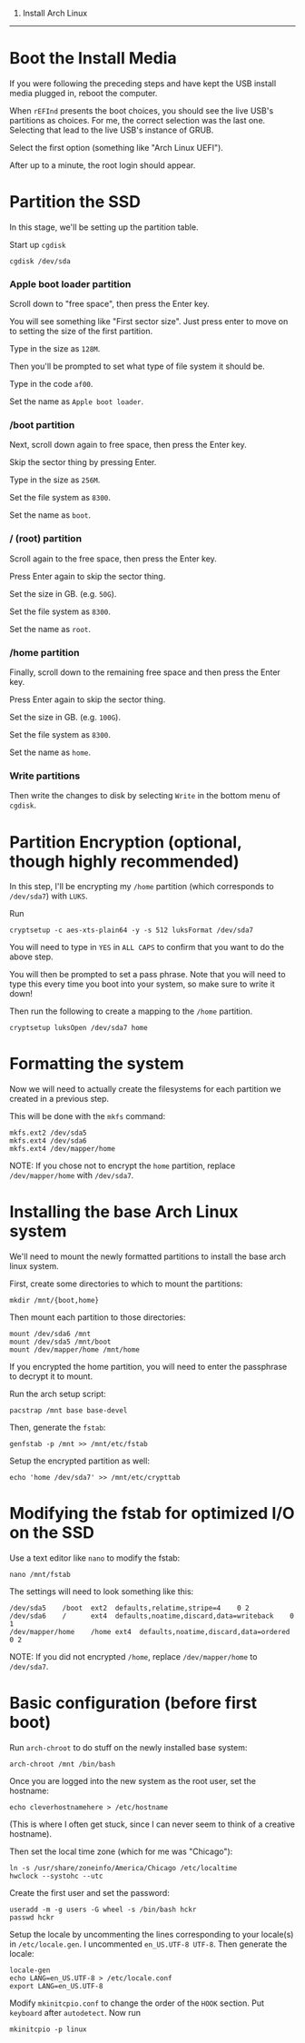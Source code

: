 01. Install Arch Linux
-----------------------------

Boot the Install Media
=======================

If you were following the preceding steps and have kept the USB install media plugged in, reboot the computer.

When `rEFInd` presents the boot choices, you should see the live USB's partitions as choices. For me, the correct selection was the last one. Selecting that lead to the live USB's instance of GRUB.

Select the first option (something like "Arch Linux UEFI").

After up to a minute, the root login should appear.


Partition the SSD
======================

In this stage, we'll be setting up the partition table.

Start up `cgdisk`

    cgdisk /dev/sda

### Apple boot loader partition

Scroll down to "free space", then press the Enter key.

You will see something like "First sector size". Just press enter to move on to setting the size of the first partition.

Type in the size as `128M`.

Then you'll be prompted to set what type of file system it should be.

Type in the code `af00`.

Set the name as `Apple boot loader`.

### /boot partition

Next, scroll down again to free space, then press the Enter key.

Skip the sector thing by pressing Enter.

Type in the size as `256M`.

Set the file system as `8300`.

Set the name as `boot`.

### / (root) partition

Scroll again to the free space, then press the Enter key.

Press Enter again to skip the sector thing.

Set the size in GB. (e.g. `50G`).

Set the file system as `8300`.

Set the name as `root`.

### /home partition

Finally, scroll down to the remaining free space and then press the Enter key.

Press Enter again to skip the sector thing.

Set the size in GB. (e.g. `100G`).

Set the file system as `8300`.

Set the name as `home`.

### Write partitions

Then write the changes to disk by selecting `Write` in the bottom menu of `cgdisk`.


Partition Encryption (optional, though highly recommended)
============================================================

In this step, I'll be encrypting my `/home` partition (which corresponds to `/dev/sda7`) with `LUKS`.

Run

    cryptsetup -c aes-xts-plain64 -y -s 512 luksFormat /dev/sda7

You will need to type in `YES` in `ALL CAPS` to confirm that you want to do the above step.

You will then be prompted to set a pass phrase. Note that you will need to type this every time you boot into your system, so make sure to write it down!

Then run the following to create a mapping to the `/home` partition.

    cryptsetup luksOpen /dev/sda7 home


Formatting the system
========================

Now we will need to actually create the filesystems for each partition we created in a previous step.

This will be done with the `mkfs` command:

    mkfs.ext2 /dev/sda5
    mkfs.ext4 /dev/sda6
    mkfs.ext4 /dev/mapper/home

NOTE: If you chose not to encrypt the `home` partition, replace `/dev/mapper/home` with `/dev/sda7`.


Installing the base Arch Linux system
======================================

We'll need to mount the newly formatted partitions to install the base arch linux system.

First, create some directories to which to mount the partitions:

    mkdir /mnt/{boot,home}

Then mount each partition to those directories:

    mount /dev/sda6 /mnt
    mount /dev/sda5 /mnt/boot
    mount /dev/mapper/home /mnt/home

If you encrypted the home partition, you will need to enter the passphrase to decrypt it to mount.

Run the arch setup script:

    pacstrap /mnt base base-devel

Then, generate the `fstab`:

    genfstab -p /mnt >> /mnt/etc/fstab

Setup the encrypted partition as well:

    echo 'home /dev/sda7' >> /mnt/etc/crypttab


Modifying the fstab for optimized I/O on the SSD
================================================

Use a text editor like `nano` to modify the fstab:

    nano /mnt/fstab

The settings will need to look something like this:

```
/dev/sda5    /boot  ext2  defaults,relatime,stripe=4    0 2
/dev/sda6    /      ext4  defaults,noatime,discard,data=writeback    0 1
/dev/mapper/home    /home ext4  defaults,noatime,discard,data=ordered    0 2
```

NOTE: If you did not encrypted `/home`, replace `/dev/mapper/home` to `/dev/sda7`.

Basic configuration (before first boot)
==================================================

Run `arch-chroot` to do stuff on the newly installed base system:

    arch-chroot /mnt /bin/bash

Once you are logged into the new system as the root user, set the hostname:

    echo cleverhostnamehere > /etc/hostname

(This is where I often get stuck, since I can never seem to think of a creative hostname).

Then set the local time zone (which for me was "Chicago"):

    ln -s /usr/share/zoneinfo/America/Chicago /etc/localtime
    hwclock --systohc --utc

Create the first user and set the password:

    useradd -m -g users -G wheel -s /bin/bash hckr
    passwd hckr

Setup the locale by uncommenting the lines corresponding to your locale(s) in `/etc/locale.gen`. I uncommented `en_US.UTF-8 UTF-8`. Then generate the locale:

    locale-gen
    echo LANG=en_US.UTF-8 > /etc/locale.conf
    export LANG=en_US.UTF-8

Modify `mkinitcpio.conf` to change the order of the `HOOK` section. Put `keyboard` after `autodetect`. Now run

    mkinitcpio -p linux











